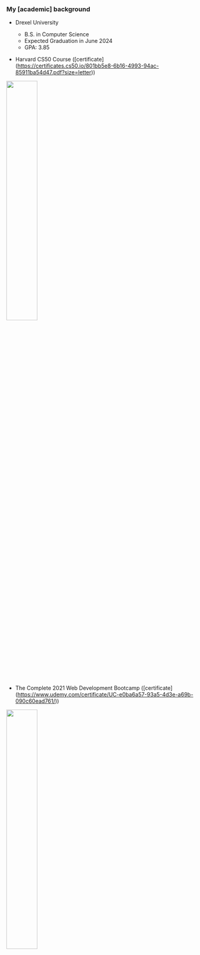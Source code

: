 ### My \[academic\] background

- Drexel University

  - B.S. in Computer Science
  - Expected Graduation in June 2024
  - GPA: 3.85

- Harvard CS50 Course ([certificate] (https://certificates.cs50.io/801bb5e8-6b16-4993-94ac-85911ba54d47.pdf?size=letter))

<img src="https://i.imgur.com/RH4Gn2w.png" width="40%">

- The Complete 2021 Web Development Bootcamp ([certificate] (https://www.udemy.com/certificate/UC-e0ba6a57-93a5-4d3e-a69b-090c60ead761/))

<img src="https://i.imgur.com/78INYq1.png" width="40%">
